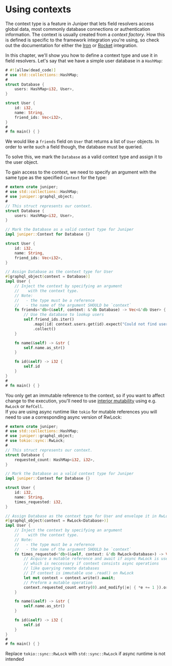 # Using contexts

The context type is a feature in Juniper that lets field resolvers access global
data, most commonly database connections or authentication information. The
context is usually created from a _context factory_. How this is defined is
specific to the framework integration you're using, so check out the
documentation for either the [Iron](../../servers/iron.md) or [Rocket](../../servers/rocket.md)
integration.

In this chapter, we'll show you how to define a context type and use it in field
resolvers. Let's say that we have a simple user database in a `HashMap`:

```rust
# #![allow(dead_code)]
# use std::collections::HashMap;
#
struct Database {
    users: HashMap<i32, User>,
}

struct User {
    id: i32,
    name: String,
    friend_ids: Vec<i32>,
}
#
# fn main() { }
```

We would like a `friends` field on `User` that returns a list of `User` objects.
In order to write such a field though, the database must be queried.

To solve this, we mark the `Database` as a valid context type and assign it to
the user object. 

To gain access to the context, we need to specify an argument with the same 
type as the specified `Context` for the type:


```rust
# extern crate juniper;
# use std::collections::HashMap;
# use juniper::graphql_object;
#
// This struct represents our context.
struct Database {
    users: HashMap<i32, User>,
}

// Mark the Database as a valid context type for Juniper
impl juniper::Context for Database {}

struct User {
    id: i32,
    name: String,
    friend_ids: Vec<i32>,
}

// Assign Database as the context type for User
#[graphql_object(context = Database)]
impl User {
    // Inject the context by specifying an argument
    //    with the context type.
    // Note: 
    //   - the type must be a reference
    //   - the name of the argument SHOULD be `context`
    fn friends<'db>(&self, context: &'db Database) -> Vec<&'db User> {
        // Use the database to lookup users
        self.friend_ids.iter()
            .map(|id| context.users.get(id).expect("Could not find user with ID"))
            .collect()
    }

    fn name(&self) -> &str { 
        self.name.as_str() 
    }

    fn id(&self) -> i32 { 
        self.id 
    }
}
#
# fn main() { }
```

You only get an immutable reference to the context, so if you want to affect
change to the execution, you'll need to use [interior
mutability](https://doc.rust-lang.org/book/first-edition/mutability.html#interior-vs-exterior-mutability)
using e.g. `RwLock` or `RefCell`. \
If you are using async runtime like `tokio` for mutable references you will need to use a corresponding async version of RwLock:
```rust
# extern crate juniper;
# use std::collections::HashMap;
# use juniper::graphql_object;
# use tokio::sync::RwLock;
#
// This struct represents our context.
struct Database {
    requested_count: HashMap<i32, i32>,
}

// Mark the Database as a valid context type for Juniper
impl juniper::Context for Database {}

struct User {
    id: i32,
    name: String,
    times_requested: i32,
}

// Assign Database as the context type for User and envelope it in RwLock
#[graphql_object(context = RwLock<Database>)]
impl User {
    // Inject the context by specifying an argument
    //    with the context type.
    // Note: 
    //   - the type must be a reference
    //   - the name of the argument SHOULD be `context`
    fn times_requested<'db>(&self, context: &'db RwLock<Database>) -> Vec<&'db User> {
        // Acquire a mutable reference and await if async RwLock is used,
        // which is neccessary if context consists async operations
        // like querying remote databases
        // If context is immutable use .read() on RwLock
        let mut context = context.write().await;
        // Preform a mutable operation
        context.requested_count.entry(0).and_modify(|e| { *e += 1 }).or_insert(1)
    }

    fn name(&self) -> &str { 
        self.name.as_str() 
    }

    fn id(&self) -> i32 { 
        self.id 
    }
}
#
# fn main() { }
```
Replace `tokio::sync::RwLock` with `std::sync::RwLock` if async runtime is not intended
